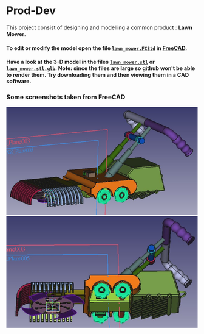 # Prod-Dev
This project consist of designing and modelling a common product : <strong>Lawn Mower</strong>.
#### To edit or modify the model open the file [`lawn_mower.FCStd`](lawn_mower.FCStd) in [FreeCAD](https://www.freecadweb.org/index.php).
#### Have a look at the 3-D model in the files [`lawn_mower.stl`](lawn_mower.stl) or [`lawn_mower.stl.glb`](lawn_mower.stl.glb). Note: since the files are large so github won't be able to render them. Try downloading them and then viewing them in a CAD software.

### Some screenshots taken from FreeCAD
 
<img src="view1.jpg" width=675>
<img src="view2.jpg">
 

